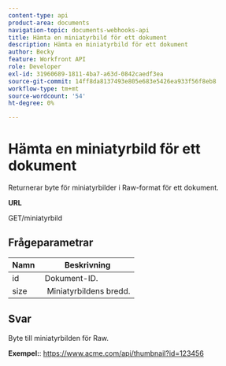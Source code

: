 ```yaml
---
content-type: api
product-area: documents
navigation-topic: documents-webhooks-api
title: Hämta en miniatyrbild för ett dokument
description: Hämta en miniatyrbild för ett dokument
author: Becky
feature: Workfront API
role: Developer
exl-id: 31960689-1811-4ba7-a63d-0842caedf3ea
source-git-commit: 14ff8da8137493e805e683e5426ea933f56f8eb8
workflow-type: tm+mt
source-wordcount: '54'
ht-degree: 0%

---
```



# Hämta en miniatyrbild för ett dokument

Returnerar byte för miniatyrbilder i Raw-format för ett dokument.

**URL**

GET/miniatyrbild

## Frågeparametrar

| Namn  | Beskrivning |
|---|---|
| id  | Dokument-ID. |
| size  |  Miniatyrbildens bredd. |


## Svar

Byte till miniatyrbilden för Raw.

**Exempel:**: https://www.acme.com/api/thumbnail?id=123456
